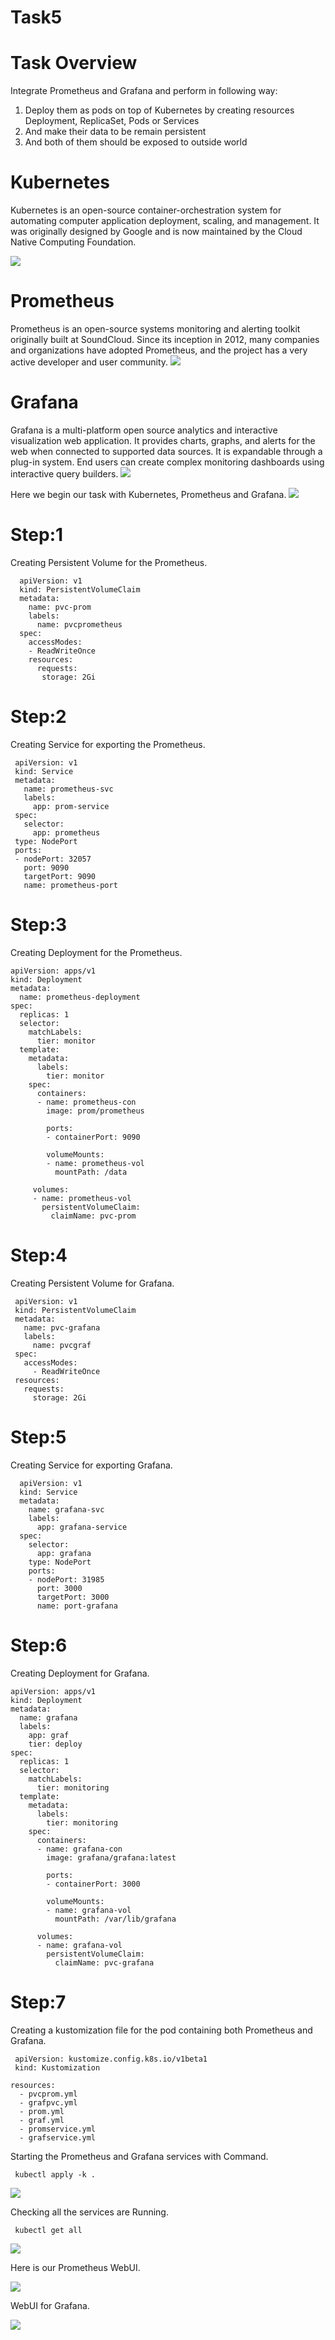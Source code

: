 # Task5
# Task Overview
  
  Integrate Prometheus and Grafana and perform in 
  following way:

  1.  Deploy them as pods on top of Kubernetes by creating resources Deployment, ReplicaSet, Pods or Services
  2.  And make their data to be remain persistent 
  3.  And both of them should be exposed to outside world

# Kubernetes 
  Kubernetes is an open-source container-orchestration
  system for automating computer application deployment,
  scaling, and management. It was originally designed 
  by Google and is now maintained by the Cloud Native
  Computing Foundation.
  
  <img src="k8s.jpg">
  
# Prometheus
  Prometheus is an open-source systems monitoring and
  alerting toolkit originally built at SoundCloud. 
  Since its inception in 2012, many companies and
  organizations have adopted Prometheus, and the 
  project has a very active developer and user community.
  <img src="prom.png">

# Grafana
  Grafana is a multi-platform open source analytics and
  interactive visualization web application. It provides
  charts, graphs, and alerts for the web when connected
  to supported data sources. It is expandable through a
  plug-in system. End users can create complex monitoring
  dashboards using interactive query builders.
  <img src="grafana.png">
  
  Here we begin our task with Kubernetes, Prometheus and Grafana.
  <img src="kpg.jpeg">
 
 # Step:1 
 Creating Persistent Volume for the Prometheus.
      
      apiVersion: v1
      kind: PersistentVolumeClaim
      metadata: 
        name: pvc-prom
        labels:
          name: pvcprometheus
      spec:    
        accessModes:
        - ReadWriteOnce
        resources:
          requests:   
           storage: 2Gi
           
 # Step:2
 Creating Service for exporting  the Prometheus.
     
     apiVersion: v1
     kind: Service
     metadata:
       name: prometheus-svc
       labels:
         app: prom-service
     spec:
       selector:
         app: prometheus
     type: NodePort
     ports:
     - nodePort: 32057
       port: 9090
       targetPort: 9090
       name: prometheus-port
     
 # Step:3
 Creating Deployment for the Prometheus.
  
    apiVersion: apps/v1
    kind: Deployment
    metadata:
      name: prometheus-deployment
    spec:
      replicas: 1
      selector:
        matchLabels: 
          tier: monitor
      template:
        metadata:
          labels:
            tier: monitor
        spec:
          containers:
          - name: prometheus-con
            image: prom/prometheus
       
            ports:
            - containerPort: 9090
       
            volumeMounts:
            - name: prometheus-vol
              mountPath: /data
      
         volumes:
         - name: prometheus-vol
           persistentVolumeClaim:
             claimName: pvc-prom

  # Step:4 
  Creating Persistent Volume for Grafana.
  
     apiVersion: v1
     kind: PersistentVolumeClaim
     metadata: 
       name: pvc-grafana
       labels:
         name: pvcgraf
     spec:
       accessModes:
         - ReadWriteOnce
     resources:
       requests:
         storage: 2Gi 
  
  # Step:5
  Creating Service for exporting Grafana.
  
      apiVersion: v1
      kind: Service
      metadata:
        name: grafana-svc
        labels:
          app: grafana-service
      spec:
        selector:
          app: grafana
        type: NodePort
        ports:
        - nodePort: 31985
          port: 3000
          targetPort: 3000
          name: port-grafana
  
# Step:6
Creating Deployment for Grafana.

    apiVersion: apps/v1
    kind: Deployment
    metadata:
      name: grafana
      labels: 
        app: graf
        tier: deploy
    spec:
      replicas: 1
      selector:
        matchLabels: 
          tier: monitoring
      template:
        metadata:
          labels:
            tier: monitoring
        spec:
          containers:
          - name: grafana-con
            image: grafana/grafana:latest
       
            ports:
            - containerPort: 3000
       
            volumeMounts:
            - name: grafana-vol
              mountPath: /var/lib/grafana
      
          volumes:
          - name: grafana-vol
            persistentVolumeClaim:
              claimName: pvc-grafana
              
 # Step:7
 Creating a kustomization file for the pod containing both Prometheus and Grafana.
 
     apiVersion: kustomize.config.k8s.io/v1beta1
     kind: Kustomization

    resources:
      - pvcprom.yml
      - grafpvc.yml
      - prom.yml
      - graf.yml 
      - promservice.yml  
      - grafservice.yml 

 Starting the Prometheus and Grafana services with Command.
            
     kubectl apply -k .
     
  <img src="apply.png" >   
  
Checking all the services are Running.
     
     kubectl get all 

<img src="getall1.png">


Here is our Prometheus WebUI.

<img src="prometheus.png">

WebUI for Grafana.

<img src="grafana.png">
